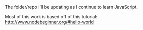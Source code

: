 The folder/repo I'll be updating as I continue to learn JavaScript.

Most of this work is based off of this tutorial: 
http://www.nodebeginner.org/#hello-world

